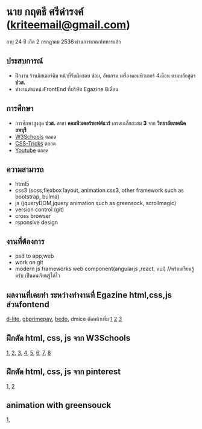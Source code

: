 # นาย กฤตธี ศรีดำรงค์  (kriteemail@gmail.com)
อายุ 24 ปี เกิด 2 กรกฎาคม 2536
ผ่านการเกณฑ์ทหารแล้ว
## ประสบการณ์
- ฝึกงาน ร้านมิสเตอร์คิม หน้าที่รับผิดชอบ ซ่อม, อัพเกรด เครื่องคอมพิวเตอร์ 4เดือน ตามหลักสูตร **ปวส.**
- ทำงานตำแหน่งFrontEnd ที่บริษัท Egazine 8เดือน
## การศึกษา
- การศึกษาสูงสุด **ปวส.** สาขา **คอมพิวเตอร์ซอฟต์แวร์** เกรดเฉลี่ยสะสม **3** จาก **วิทยาลัยเทคนิคลพบุรี**
- [W3Schools](https://www.w3schools.com/) ตลอด
- [CSS-Tricks](https://css-tricks.com/) ตลอด
- [Youtube](https://youtube.com/) ตลอด
##  ความสามารถ 
- html5
- css3 (scss,flexbox layout, animation css3, other framework such as bootstrap, bulma)
- js (jqueryDOM,jquery animation such as greensock, scrollmagic)
- version control (git)
- cross browser
- rsponsive design 
## งานที่ต้องการ 
- psd to app,web
- work on git
- modern js frameworks web component(angularjs ,react, vul) //พร้อมเรียนรู้ครับ เป็นคนเรียนรู้ได้ไว
## ผลงานที่เคยทำ ระหว่างทำงานที่ Egazine html,css,js ส่วนfontend
 [d-lite](http://www.d-lite.co.th/), 
 [gbprimepay](https://www.gbprimepay.com/),
 [bedo](http://www1.bedo.or.th/bedo/home.php),
 dmice ตัดหน้าเพิ่ม 
 [1](http://dmiceplanner.businesseventsthailand.com/dmice/campaign-d-c.php)
 [2](http://dmiceplanner.businesseventsthailand.com/dmice/campaign-d-e.php)
 [3](http://dmiceplanner.businesseventsthailand.com/dmice/copromotionwithtat.php)
## ฝึกตัด html, css, js จาก W3Schools
 [1](https://cdn.rawgit.com/kriteeT/portfolio/ae1c6f1c/work/About-me/index.html), 
 [2](https://cdn.rawgit.com/kriteeT/portfolio/ae1c6f1c/work/social/index.html),
 [3](https://cdn.rawgit.com/kriteeT/portfolio/a5e1b722/work/mailbox/index.html),
 [4](https://rawgit.com/kriteeT/portfolio/master/work/webhotel/index.html),
 [5](https://cdn.rawgit.com/kriteeT/portfolio/ae1c6f1c/work/admin/index.html),
 [6](https://cdn.rawgit.com/kriteeT/portfolio/ae1c6f1c/work/practice/index.html),
 [7](https://rawgit.com/kriteeT/portfolio/master/work/webhotel/index.html),
 [8](https://rawgit.com/kriteeT/portfolio/master/work/mobile/index.html)
## ฝึกตัด html, css, js จาก pinterest
 [1](https://cdn.rawgit.com/kriteeT/portfolio/73de9300/work/psd1/index.html), 
 [2](https://cdn.rawgit.com/kriteeT/portfolio/73de9300/work/psd2/index.html)
## animation with greensouck
 [1](https://rawgit.com/kriteeT/portfolio/master/work/psd1-animation/index.html), 



 
